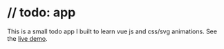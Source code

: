 # // todo: app



This is a small todo app I built to learn vue js and css/svg animations. See the [live demo](https://vuefb-todo.netlify.app).
